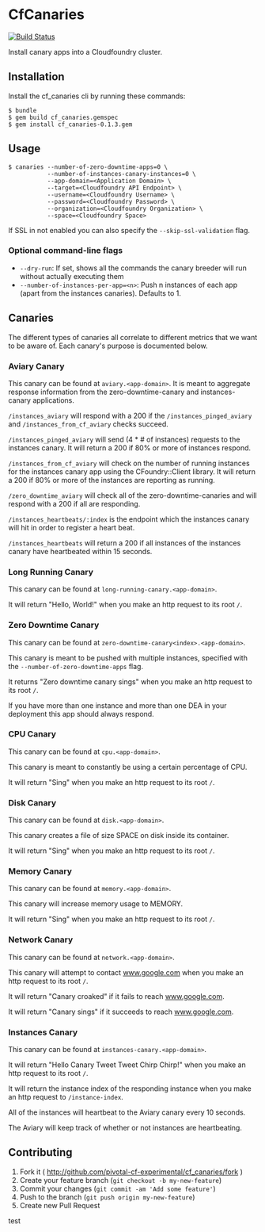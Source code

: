 # CfCanaries

[![Build Status](https://travis-ci.org/pivotal-cf-experimental/cf_canaries.png)](https://travis-ci.org/pivotal-cf-experimental/cf_canaries)

Install canary apps into a Cloudfoundry cluster.

## Installation

Install the cf_canaries cli by running these commands:

    $ bundle
    $ gem build cf_canaries.gemspec
    $ gem install cf_canaries-0.1.3.gem

## Usage

    $ canaries --number-of-zero-downtime-apps=0 \
               --number-of-instances-canary-instances=0 \
               --app-domain=<Application Domain> \
               --target=<Cloudfoundry API Endpoint> \
               --username=<Cloudfoundry Username> \
               --password=<Cloudfoundry Password> \
               --organization=<Cloudfoundry Organization> \
               --space=<Cloudfoundry Space>

If SSL in not enabled you can also specify the `--skip-ssl-validation` flag.


### Optional command-line flags

- `--dry-run`: If set, shows all the commands the canary breeder will run without actually executing them
- `--number-of-instances-per-app=<n>`: Push n instances of each app (apart from the instances canaries). Defaults to 1.

## Canaries

The different types of canaries all correlate to different metrics that we want to be aware of.  Each canary's purpose is documented below.

### Aviary Canary

This canary can be found at `aviary.<app-domain>`.  It is meant to aggregate response information from the zero-downtime-canary and instances-canary applications.

`/instances_aviary` will respond with a 200 if the `/instances_pinged_aviary` and `/instances_from_cf_aviary` checks succeed.

`/instances_pinged_aviary` will send (4 * # of instances) requests to the instances canary. It will return a 200 if 80% or more of instances respond.

`/instances_from_cf_aviary` will check on the number of running instances for the instances canary app using the CFoundry::Client library. It will return a 200 if 80% or more of the instances are reporting as running.

`/zero_downtime_aviary` will check all of the zero-downtime-canaries and will respond with a 200 if all are responding.

`/instances_heartbeats/:index` is the endpoint which the instances canary will hit in order to register a heart beat.

`/instances_heartbeats` will return a 200 if all instances of the instances canary have heartbeated within 15 seconds. 

### Long Running Canary

This canary can be found at `long-running-canary.<app-domain>`.

It will return "Hello, World!" when you make an http request to its root `/`.

### Zero Downtime Canary

This canary can be found at `zero-downtime-canary<index>.<app-domain>`.

This canary is meant to be pushed with multiple instances, specified with the `--number-of-zero-downtime-apps` flag.

It returns "Zero downtime canary sings" when you make an http request to its root `/`.

If you have more than one instance and more than one DEA in your deployment this app should always respond.

### CPU Canary

This canary can be found at `cpu.<app-domain>`.

This canary is meant to constantly be using a certain percentage of CPU.

It will return "Sing" when you make an http request to its root `/`.

### Disk Canary

This canary can be found at `disk.<app-domain>`.

This canary creates a file of size SPACE on disk inside its container.

It will return "Sing" when you make an http request to its root `/`.

### Memory Canary

This canary can be found at `memory.<app-domain>`.

This canary will increase memory usage to MEMORY. 

It will return "Sing" when you make an http request to its root `/`.

### Network Canary

This canary can be found at `network.<app-domain>`.

This canary will attempt to contact www.google.com when you make an http request to its root `/`.

It will return "Canary croaked" if it fails to reach www.google.com.

It will return "Canary sings" if it succeeds to reach www.google.com.

### Instances Canary

This canary can be found at `instances-canary.<app-domain>`.

It will return "Hello Canary Tweet Tweet Chirp Chirp!" when you make an http request to its root `/`.

It will return the instance index of the responding instance when you make an http request to `/instance-index`.

All of the instances will heartbeat to the Aviary canary every 10 seconds.

The Aviary will keep track of whether or not instances are heartbeating.

## Contributing

1. Fork it ( http://github.com/pivotal-cf-experimental/cf_canaries/fork )
2. Create your feature branch (`git checkout -b my-new-feature`)
3. Commit your changes (`git commit -am 'Add some feature'`)
4. Push to the branch (`git push origin my-new-feature`)
5. Create new Pull Request

test
